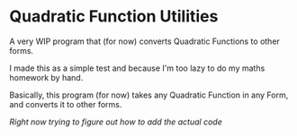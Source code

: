 # Quadratic Function Utilities
A very WIP program that (for now) converts Quadratic Functions to other forms.

I made this as a simple test and because I'm too lazy to do my maths homework by hand.

Basically, this program (for now) takes any Quadratic Function in any Form, and converts it to other forms.

*Right now trying to figure out how to add the actual code*
